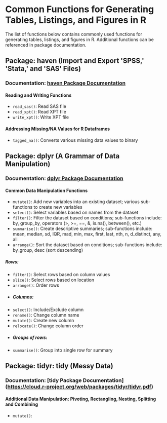 # Common Functions for Generating Tables, Listings, and Figures in R

The list of functions below contains commonly used functions for generating tables, listings, and figures in R. Additional functions can be referenced in package documentation.

## Package: haven (Import and Export 'SPSS,' 'Stata,' and 'SAS' Files)

### Documentation: [haven Package Documentation](https://cloud.r-project.org/web/packages/haven/haven.pdf)

#### Reading and Writing Functions
- `read_sas()`: Read SAS file
- `read_xpt()`: Read XPT file
- `write_xpt()`: Write XPT file

#### Addressing Missing/NA Values for R Dataframes
- `tagged_na()`: Converts various missing data values to binary

## Package: dplyr (A Grammar of Data Manipulation)

### Documentation: [dplyr Package Documentation](https://cloud.r-project.org/web/packages/dplyr/dplyr.pdf)

#### Common Data Manipulation Functions
- `mutate()`: Add new variables into an existing dataset; various sub-functions to create new variables
- `select()`: Select variables based on names from the dataset
- `filter()`: Filter the dataset based on conditions; sub-functions include: by, group_by, operators (>, >=, ==, &, is.na(), between(), etc.)
- `summarise()`: Create descriptive summaries; sub-functions include: mean, median, sd, IQR, mad, min, max, first, last, nth, n, d_distinct, any, all
- `arrange()`: Sort the dataset based on conditions; sub-functions include: by_group, desc (sort descending)

##### Rows:
- `filter()`: Select rows based on column values
- `slice()`: Select rows based on location
- `arrange()`: Order rows
- ##### Columns:
- `select()`: Include/Exclude column
- `rename()`: Change column name
- `mutate()`: Create new column
- `relocate()`: Change column order
- ##### Groups of rows:
- `summarise()`: Group into single row for summary

## Package: tidyr: tidy (Messy Data)

### Documentation: [tidy Package Documentation] (https://cloud.r-project.org/web/packages/tidyr/tidyr.pdf)

#### Additional Data Manipulation: Pivoting, Rectangling, Nesting, Splitting and Combining
- `mutate()`:
